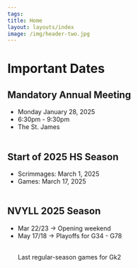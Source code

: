 ```yaml
---
tags:  
title: Home
layout: layouts/index
image: /img/header-two.jpg
---
```


# Important Dates

## Mandatory Annual Meeting
- Monday January 28, 2025
- 6:30pm - 9:30pm
- The St. James
<br><br>

<!--
## Adult Spring Training Classes
- TBA
<br><BR>

## Field Training at St. James
- TBA
<br><BR>
-->
## Start of 2025 HS Season
- Scrimmages: March 1, 2025
- Games:      March 17, 2025
<br><BR>

## NVYLL 2025 Season
- Mar 22/23 -> Opening weekend
- May 17/18 -> Playoffs for G34 - G78 <br>
  <span style="padding-left:6em">  <p> Last regular-season games for Gk2 </p></span> 
  <!-- padding was 6em -->
<br><BR>

 


